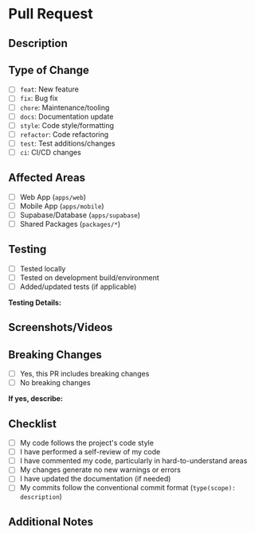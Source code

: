 # Pull Request

## Description
<!-- Provide a clear and concise description of your changes -->


## Type of Change
<!-- Check the type that applies to this PR -->

- [ ] `feat`: New feature
- [ ] `fix`: Bug fix
- [ ] `chore`: Maintenance/tooling
- [ ] `docs`: Documentation update
- [ ] `style`: Code style/formatting
- [ ] `refactor`: Code refactoring
- [ ] `test`: Test additions/changes
- [ ] `ci`: CI/CD changes

## Affected Areas
<!-- Check all that apply -->

- [ ] Web App (`apps/web`)
- [ ] Mobile App (`apps/mobile`)
- [ ] Supabase/Database (`apps/supabase`)
- [ ] Shared Packages (`packages/*`)

## Testing
<!-- Describe how you tested these changes -->

- [ ] Tested locally
- [ ] Tested on development build/environment
- [ ] Added/updated tests (if applicable)

**Testing Details:**
<!-- How did you test these changes? -->


## Screenshots/Videos
<!-- If applicable, add screenshots or videos to demonstrate the changes -->


## Breaking Changes
<!-- Does this PR introduce breaking changes? If yes, describe them and the migration path -->

- [ ] Yes, this PR includes breaking changes
- [ ] No breaking changes

**If yes, describe:**


## Checklist
<!-- Ensure all items are completed before requesting review -->

- [ ] My code follows the project's code style
- [ ] I have performed a self-review of my code
- [ ] I have commented my code, particularly in hard-to-understand areas
- [ ] My changes generate no new warnings or errors
- [ ] I have updated the documentation (if needed)
- [ ] My commits follow the conventional commit format (`type(scope): description`)

## Additional Notes
<!-- Any additional information that reviewers should know -->

